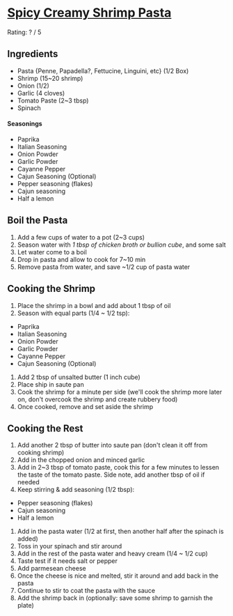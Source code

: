 # [Spicy Creamy Shrimp Pasta](https://youtu.be/JDFyVUKX9h0?t=24)
Rating: ? / 5  

## Ingredients
- Pasta {Penne, Papadella?, Fettucine, Linguini, etc} (1/2 Box)
- Shrimp (15~20 shrimp)
- Onion (1/2)
- Garlic (4 cloves)
- Tomato Paste (2~3 tbsp)
- Spinach

#### Seasonings
  - Paprika
  - Italian Seasoning
  - Onion Powder
  - Garlic Powder
  - Cayanne Pepper
  - Cajun Seasoning (Optional)
  - Pepper seasoning (flakes)
  - Cajun seasoning
  - Half a lemon

## Boil the Pasta
1. Add a few cups of water to a pot (2~3 cups)
1. Season water with *1 tbsp of chicken broth or bullion cube*, and some salt
1. Let water come to a boil
1. Drop in pasta and allow to cook for 7~10 min
1. Remove pasta from water, and save ~1/2 cup of pasta water

## Cooking the Shrimp
1. Place the shrimp in a bowl and add about 1 tbsp of oil
1. Season with equal parts (1/4 ~ 1/2 tsp):
  - Paprika
  - Italian Seasoning
  - Onion Powder
  - Garlic Powder
  - Cayanne Pepper
  - Cajun Seasoning (Optional)
1. Add 2 tbsp of unsalted butter (1 inch cube)
1. Place ship in saute pan
1. Cook the shrimp for a minute per side (we'll cook the shrimp more later on, don't overcook the shrimp and create rubbery food)
1. Once cooked, remove and set aside the shrimp

## Cooking the Rest
1. Add another 2 tbsp of butter into saute pan (don't clean it off from cooking shrimp)
1. Add in the chopped onion and minced garlic
1. Add in 2~3 tbsp of tomato paste, cook this for a few minutes to lessen the taste of the tomato paste. Side note, add another tbsp of oil if needed
1. Keep stirring & add seasoning (1/2 tbsp):
  - Pepper seasoning (flakes)
  - Cajun seasoning
  - Half a lemon
1. Add in the pasta water (1/2 at first, then another half after the spinach is added)
1. Toss in your spinach and stir around
1. Add in the rest of the pasta water and heavy cream (1/4 ~ 1/2 cup)
1. Taste test if it needs salt or pepper
1. Add parmesean cheese
1. Once the cheese is nice and melted, stir it around and add back in the pasta
1. Continue to stir to coat the pasta with the sauce
1. Add the shrimp back in (optionally: save some shrimp to garnish the plate)

